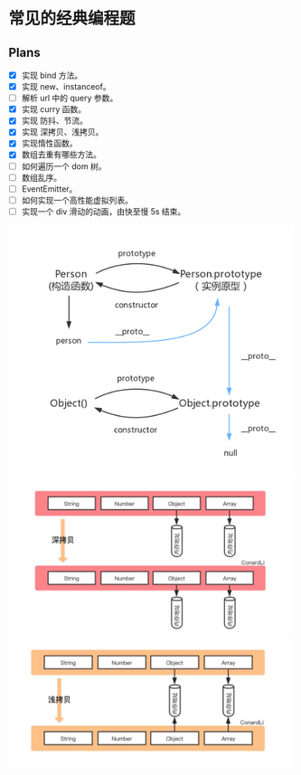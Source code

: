 # 常见的经典编程题

## Plans

- [x] 实现 bind 方法。
- [x] 实现 new、instanceof。
- [ ] 解析 url 中的 query 参数。
- [x] 实现 curry 函数。
- [x] 实现 防抖、节流。
- [x] 实现 深拷贝、浅拷贝。
- [x] 实现惰性函数。
- [x] 数组去重有哪些方法。
- [ ] 如何遍历一个 dom 树。
- [ ] 数组乱序。
- [ ] EventEmitter。
- [ ] 如何实现一个高性能虚拟列表。
- [ ] 实现一个 div 滑动的动画，由快至慢 5s 结束。

![](../.screenshots/prototype.png?raw=true)
![](../.screenshots/deep_clone.jpeg?raw=true)
![](../.screenshots/shadow_clone.jpeg?raw=true)
